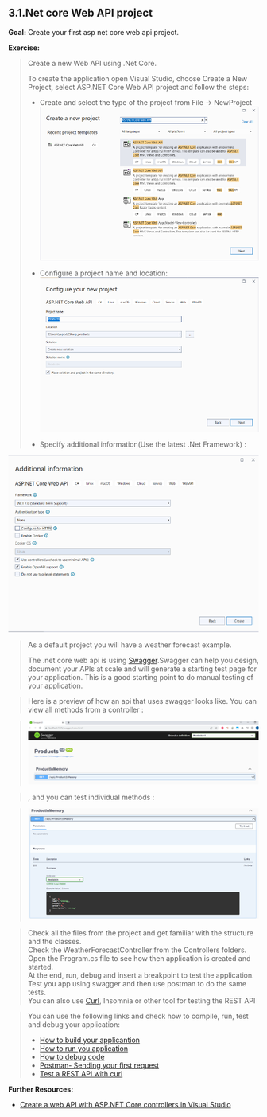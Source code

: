 ## 3.1.Net core Web API project

**Goal:** Create your first asp net core web api project.

**Exercise:**
> Create a new Web API using .Net Core.
> 
>  To create the application open Visual Studio, choose Create a New Project, select ASP.NET Core Web API project and follow the steps:
>
> - Create and select the type of the project from File -> NewProject  
   ![WEBAPI](https://raw.githubusercontent.com/msg-CareerPaths/csharp-training/main/resources/images/webapi1.png)
>
> - Configure a project name and location:  
   ![WEBAPI2](https://raw.githubusercontent.com/msg-CareerPaths/csharp-training/main/resources/images/webapi2.png)
>
> - Specify additional information(Use the latest .Net Framework) :
 
   ![WEBAPI3](https://raw.githubusercontent.com/msg-CareerPaths/csharp-training/main/resources/images/webapi3.png)
>
> As a default project you will have a weather forecast example.  
>
> The .net core web api is using [Swagger](https://swagger.io/).Swagger can help you design, document your APIs at scale and will generate a starting test page for your application. 
> This is a good starting point to do manual testing of your application.

> Here is a preview of how an api that uses swagger looks like. You can view all methods from a controller :

>![SWAGGER](https://raw.githubusercontent.com/msg-CareerPaths/csharp-training/main/resources/images/swagger1.png)

>, and you can test individual methods :

>![SWAGGER](https://raw.githubusercontent.com/msg-CareerPaths/csharp-training/main/resources/images/swagger2.png)

> Check all the files from the project and get familiar with the structure and the classes.  
> Check the WeatherForecastController from the Controllers folders.  
> Open the Program.cs file to see how then application is created and started.  
> At the end, run, debug and  insert a breakpoint to test the application. 
> Test you app using swagger and then use postman to do the same tests.  
> You can also use [Curl](https://curl.se/docs/), Insomnia or other tool for testing the REST API

>You can use the following links and check how to compile, run, test and debug your application:  
> - [How to build your applicantion](https://learn.microsoft.com/en-us/visualstudio/ide/building-and-cleaning-projects-and-solutions-in-visual-studio?view=vs-2022)   
> - [How to run you application](https://learn.microsoft.com/en-us/visualstudio/debugger/debugging-absolute-beginners?view=vs-2022&tabs=csharp#run-the-app)  
> - [How to debug code](https://learn.microsoft.com/en-us/visualstudio/debugger/debugging-absolute-beginners?view=vs-2022&tabs=csharp#debug-the-app)  
> - [Postman- Sending your first request](https://learning.postman.com/docs/getting-started/sending-the-first-request/)
> - [Test a REST API with curl](https://www.baeldung.com/curl-rest)  

**Further Resources:**

 - [Create a web API with ASP.NET Core controllers in Visual Studio](https://learn.microsoft.com/en-us/aspnet/core/tutorials/first-web-api?view=aspnetcore-8.0&tabs=visual-studio)
